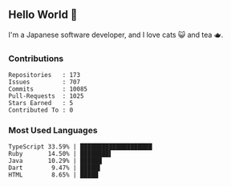 ## Hello World 👋

I'm a Japanese software developer, and I love cats 😺 and tea 🫖.

### Contributions

    Repositories   : 173
    Issues         : 707
    Commits        : 10085
    Pull-Requests  : 1025
    Stars Earned   : 5
    Contributed To : 0

### Most Used Languages

    TypeScript 33.59% | ████████████████████
    Ruby       14.50% | ████████▌
    Java       10.29% | ██████
    Dart        9.47% | █████▌
    HTML        8.65% | █████
